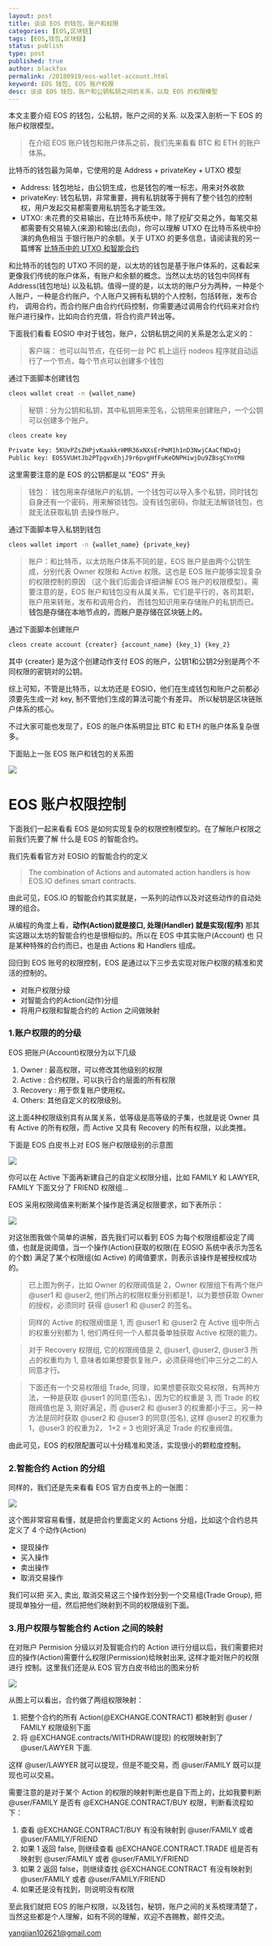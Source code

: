 ```yaml
---
layout: post
title: 谈谈 EOS 的钱包，账户和权限
categories: [EOS,区块链]
tags: [EOS,钱包,区块链]
status: publish
type: post
published: true
author: blackfox
permalink: /20180919/eos-wallet-account.html
keyword: EOS 钱包, EOS 账户权限
desc: 谈谈 EOS 钱包，账户和公钥私钥之间的关系，以及 EOS 的权限模型
---
```


本文主要介绍 EOS 的钱包，公私钥，账户之间的关系. 以及深入剖析一下 EOS 的账户权限模型。

> 在介绍 EOS 账户钱包和账户体系之前，我们先来看看 BTC 和 ETH 的账户体系。

比特币的钱包最为简单，它使用的是 Address + privateKey + UTXO 模型

* Address: 钱包地址，由公钥生成，也是钱包的唯一标志，用来对外收款
* privateKey: 钱包私钥，非常重要，拥有私钥就等于拥有了整个钱包的控制权，用户发起交易都需要用私钥签名才能生效。
* UTXO: 未花费的交易输出，在比特币系统中，除了挖矿交易之外，每笔交易都需要有交易输入(来源)和输出(去向)，你可以理解 UTXO 在比特币系统中扮演的角色相当
于银行账户的余额。关于 UTXO 的更多信息，请阅读我的另一篇博客 [比特币中的 UTXO 和智能合约](/20180322/btc-utxo.html)

和比特币的钱包的 UTXO 不同的是，以太坊的钱包是基于账户体系的，这看起来更像我们传统的账户体系，有账户和余额的概念。当然以太坊的钱包中同样有
Address(钱包地址) 以及私钥。值得一提的是，以太坊的账户分为两种，一种是个人账户，一种是合约账户。个人账户又拥有私钥的个人控制，包括转账，发布合约，
调用合约，而合约账户由合约代码控制，你需要通过调用合约代码来对合约账户进行操作，比如向合约充值，将合约资产转出等。

下面我们看看 EOSIO 中对于钱包，账户，公钥私钥之间的关系是怎么定义的：

> 客户端： 也可以叫节点，在任何一台 PC 机上运行 nodeos 程序就自动运行了一个节点，每个节点可以创建多个钱包 

通过下面脚本创建钱包

```bash
cleos wallet creat -n {wallet_name}
```

> 秘钥：分为公钥和私钥，其中私钥用来签名，公钥用来创建账户，一个公钥可以创建多个账户。

```bash
cleos create key 

Private key: 5KUvPZsZHPjvKaakkrHMR36xNXsErPmM1h1nD3NwjCAaCfNDxQj
Public key: EOS5VUHtJb2PTpgvxEhjJ9r6pvgHfFuKeDNPHiwjDu9ZBsgCYnYM8
```

这里需要注意的是 EOS 的公钥都是以 "EOS" 开头

> 钱包： 钱包用来存储账户的私钥，一个钱包可以导入多个私钥，同时钱包自身还有一个密码，用来解锁钱包。没有钱包密码，你就无法解锁钱包，也就无法获取私钥
去操作账户。

通过下面脚本导入私钥到钱包

```bash
cleos wallet import -n {wallet_name} {private_key}
```

> 账户：和比特币，以太坊账户体系不同的是，EOS 账户是由两个公钥生成，分别代表 Owner 权限和 Active 权限。这也是 EOS 账户能够实现复杂的权限控制的原因
（这个我们后面会详细讲解 EOS 账户的权限模型）。需要注意的是，EOS 账户和钱包没有从属关系，它们是平行的，各司其职，账户用来转账，发布和调用合约，
而钱包知识用来存储账户的私钥而已。__钱包是存储在本地节点的，而账户是存储在区块链上的。__

通过下面脚本创建账户

```bash
cleos create account {creater} {account_name} {key_1} {key_2}
```

其中 {creater}  是为这个创建动作支付 EOS 的账户，公钥1和公钥2分别是两个不同权限的密钥对的公钥。

综上可知，不管是比特币，以太坊还是 EOSIO，他们在生成钱包和账户之前都必须要先生成一对 key, 制不管他们生成的算法可能个有差异。
所以秘钥是区块链账户体系的核心。

不过大家可能也发现了，EOS 的账户体系明显比 BTC 和 ETH 的账户体系复杂很多。

下面贴上一张 EOS 账户和钱包的关系图

<img class="img-view" data-src="/images/2018/09/account.webp" src="/images/1px.png" />


EOS 账户权限控制
========

下面我们一起来看看 EOS 是如何实现复杂的权限控制模型的。在了解账户权限之前我们先要了解 什么是 EOS 的智能合约。

我们先看看官方对 EOSIO 的智能合约的定义

> The combination of Actions and automated action handlers is how EOS.IO defines smart contracts.

由此可见，EOS.IO 的智能合约其实就是，一系列的动作以及对这些动作的自动处理的组合。

从编程的角度上看，__动作(Action)就是接口, 处理(Handler) 就是实现(程序)__ 那其实这跟以太坊的智能合约也是很相似的。所以在 EOS 中其实账户(Account) 也
只是某种特殊的合约而已，也是由 Actions 和 Handlers 组成。

回归到 EOS 账号的权限控制，EOS 是通过以下三步去实现对账户权限的精准和灵活的控制的。

* 对账户权限分级
* 对智能合约的Action(动作)分组
* 将用户权限和智能合约的 Action 之间做映射

### 1.账户权限的的分级

EOS 把账户(Account)权限分为以下几级
1. Owner : 最高权限，可以修改其他级别的权限
2. Active : 合约权限，可以执行合约层面的所有权限
3. Recovery : 用于恢复账户使用权。
4. Others: 其他自定义的权限级别。

这上面4种权限级别具有从属关系，低等级是高等级的子集，也就是说 Owner 具有 Active 的所有权限，而 Active 又具有 Recovery 的所有权限，以此类推。

下面是 EOS 白皮书上对 EOS 账户权限级别的示意图

<img class="img-view" data-src="/images/2018/09/permission-group-1.png" style="max-width:500px;" src="/images/1px.png" />

你可以在 Active 下面再新建自己的自定义权限分组，比如 FAMILY 和 LAWYER, FAMILY 下面又分了 FRIEND 权限组...

EOS 采用权限阈值来判断某个操作是否满足权限要求，如下表所示：

<img class="img-view" data-src="/images/2018/09/permission-group-2.png" src="/images/1px.png" />

对这张图我做个简单的讲解，首先我们可以看到 EOS 为每个权限组都设定了阈值，也就是说阈值，当一个操作(Action)获取的权限(在 EOSIO 系统中表示为签名的个数)
满足了某个权限组(如 Active) 的阈值要求，则表示该操作是被授权成功的。

> 已上图为例子，比如 Owner 的权限阈值是 2，Owner 权限组下有两个账户 @user1 和 @user2, 他们所占的权限权重分别都是1，以为要想获取 Owner 的授权，必须同时
获得 @user1 和 @user2 的签名。

> 同样的 Active 的权限阀值是 1, 而 @user1 和 @user2 在 Active 组中所占的权重分别都为 1, 他们两任何一个人都具备单独获取 Active 权限的能力。

> 对于 Recovery 权限组, 它的权限阀值是 2, @user1, @user2, @user3 所占的权重均为 1, 意味者如果想要恢复账户，必须获得他们中三分之二的人同意才行。

> 下面还有一个交易权限组 Trade, 同理，如果想要获取交易权限，有两种方法，一种是获取 @user1 的同意(签名)，因为它的权重是 3, 而 Trade 的权限阀值也是 3, 
刚好满足，而 @user2 和 @user3 的权重都小于三。另一种方法是同时获取 @user2 和 @user3 的同意(签名), 这样 @user2 的权重为1，@user3 的权重为2，
1+2 = 3 也刚好满足 Trade 的权重阀值。

由此可见，EOS 的权限配置可以十分精准和灵活，实现很小的颗粒度控制。

### 2.智能合约 Action 的分组

同样的，我们还是先来看看 EOS 官方白皮书上的一张图：

<img class="img-view" data-src="/images/2018/09/action-group.png" style="max-width:500px;" src="/images/1px.png" />

这个图非常容易看懂，就是把合约里面定义的 Actions 分组，比如这个合约总共定义了 4 个动作(Action)

* 提现操作
* 买入操作
* 卖出操作
* 取消交易操作

我们可以把 买入, 卖出, 取消交易这三个操作划分到一个交易组(Trade Group), 把提现单独分一组，然后把他们映射到不同的权限级别下面。

### 3.用户权限与智能合约 Action 之间的映射

在对账户 Permision 分级以对及智能合约的 Action 进行分组以后，我们需要把对应的操作(Action)需要什么权限(Permission)给映射出来, 这样才能对账户的权限进行
控制。这里我们还是从 EOS 官方白皮书给出的图来分析

<img class="img-view" data-src="/images/2018/09/user-permission-mapping.png" src="/images/1px.png" />

从图上可以看出，合约做了两组权限映射：

1. 把整个合约的所有 Action(@EXCHANGE.CONTRACT) 都映射到 @user / FAMILY 权限级别下面
2. 将 @EXCHANGE.contracts/WITHDRAW(提现) 的权限映射到了 @user/LAWYER 下面.

这样 @user/LAWYER 就可以提现，但是不能交易，而 @user/FAMILY 既可以提现也可以交易。

需要注意的是对于某个 Action 的权限的映射判断也是自下而上的，比如我要判断 @user/FAMILY 是否有 @EXCHANGE.CONTRACT/BUY 权限，判断看流程如下：

1. 查看 @EXCHANGE.CONTRACT/BUY 有没有映射到 @user/FAMILY 或者 @user/FAMILY/FRIEND
2. 如果 1 返回 false, 则继续查看 @EXCHANGE.CONTRACT.TRADE 组是否有映射到 @user/FAMILY 或者 @user/FAMILY/FRIEND 
3. 如果 2 返回 false，则继续查找 @EXCHANGE.CONTRACT 有没有映射到 @user/FAMILY 或者 @user/FAMILY/FRIEND 
4. 如果还是没有找到，则说明没有权限

至此我们就把 EOS 的账户权限，以及钱包，秘钥，账户之间的关系梳理清楚了，当然这些都是个人理解，如有不同的理解，欢迎不吝赐教，邮件交流。

yangjian102621@gmail.com 


